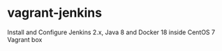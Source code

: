 # vagrant-jenkins
Install and Configure Jenkins 2.x,  Java 8 and Docker 18 inside CentOS 7 Vagrant box
